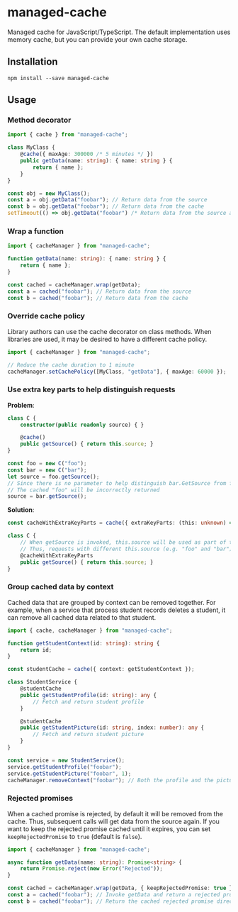 # managed-cache
Managed cache for JavaScript/TypeScript.
The default implementation uses memory cache, but you can provide your own cache storage.

## Installation
`npm install --save managed-cache`

## Usage
### Method decorator
```typescript
import { cache } from "managed-cache";

class MyClass {
    @cache({ maxAge: 300000 /* 5 minutes */ })
    public getData(name: string): { name: string } {
        return { name };
    }
}

const obj = new MyClass();
const a = obj.getData("foobar"); // Return data from the source
const b = obj.getData("foobar"); // Return data from the cache
setTimeout(() => obj.getData("foobar") /* Return data from the source again since the cache has expired */, 300001);
```

### Wrap a function
```typescript
import { cacheManager } from "managed-cache";

function getData(name: string): { name: string } {
    return { name };
}

const cached = cacheManager.wrap(getData);
const a = cached("foobar"); // Return data from the source
const b = cached("foobar"); // Return data from the cache
```

### Override cache policy
Library authors can use the cache decorator on class methods. When libraries are used, it may be desired to have
a different cache policy.
```typescript
import { cacheManager } from "managed-cache";

// Reduce the cache duration to 1 minute
cacheManager.setCachePolicy([MyClass, "getData"], { maxAge: 60000 });
```

### Use extra key parts to help distinguish requests
**Problem**:
```typescript
class C {
    constructor(public readonly source) { }

    @cache()
    public getSource() { return this.source; }
}

const foo = new C("foo");
const bar = new C("bar");
let source = foo.getSource();
// Since there is no parameter to help distinguish bar.GetSource from foo.getSource
// The cached "foo" will be incorrectly returned
source = bar.getSource();
```

**Solution**:
```typescript
const cacheWithExtraKeyParts = cache({ extraKeyParts: (this: unknown) => (this as C).source });

class C {
    // When getSource is invoked, this.source will be used as part of the key
    // Thus, requests with different this.source (e.g. "foo" and "bar") won't be incorrectly mixed
    @cacheWithExtraKeyParts
    public getSource() { return this.source; }
}

```

### Group cached data by context
Cached data that are grouped by context can be removed together. For example, when a service that process student
records deletes a student, it can remove all cached data related to that student.
```typescript
import { cache, cacheManager } from "managed-cache";

function getStudentContext(id: string): string {
    return id;
}

const studentCache = cache({ context: getStudentContext });

class StudentService {
    @studentCache
    public getStudentProfile(id: string): any {
        // Fetch and return student profile
    }

    @studentCache
    public getStudentPicture(id: string, index: number): any {
        // Fetch and return student picture
    }
}

const service = new StudentService();
service.getStudentProfile("foobar");
service.getStudentPicture("foobar", 1);
cacheManager.removeContext("foobar"); // Both the profile and the picture will be removed from the cache
```

### Rejected promises
When a cached promise is rejected, by default it will be removed from the cache. Thus, subsequent calls will get data
from the source again. If you want to keep the rejected promise cached until it expires,
you can set `keepRejectedPromise` to `true` (default is `false`).
```typescript
import { cacheManager } from "managed-cache";

async function getData(name: string): Promise<string> {
    return Promise.reject(new Error("Rejected"));
}

const cached = cacheManager.wrap(getData, { keepRejectedPromise: true });
const a = cached("foobar"); // Invoke getData and return a rejected promise
const b = cached("foobar"); // Return the cached rejected promise directly
```